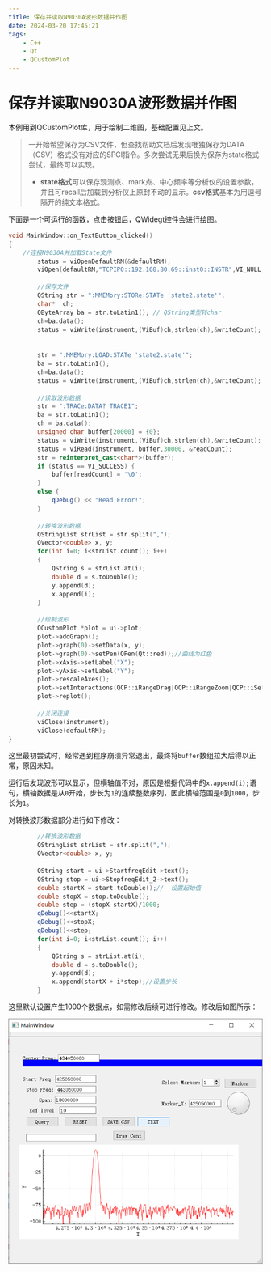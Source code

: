 ```yaml
---
title: 保存并读取N9030A波形数据并作图
date: 2024-03-20 17:45:21
tags: 
    - C++
    - Qt
    - QCustomPlot
---
```

# 保存并读取N9030A波形数据并作图
本例用到QCustomPlot库，用于绘制二维图，基础配置见上文。

>一开始希望保存为CSV文件，但查找帮助文档后发现唯独保存为DATA（CSV）格式没有对应的SPCI指令。多次尝试无果后换为保存为state格式尝试，最终可以实现。
>- **state格式**可以保存观测点、mark点、中心频率等分析仪的设置参数，并且可recall后加载到分析仪上原封不动的显示。**csv格式**基本为用逗号隔开的纯文本格式。

下面是一个可运行的函数，点击按钮后，QWidegt控件会进行绘图。
```C++
void MainWindow::on_TextButton_clicked()
{
    //连接N9030A并加载State文件
        status = viOpenDefaultRM(&defaultRM);
        viOpen(defaultRM,"TCPIP0::192.168.80.69::inst0::INSTR",VI_NULL,VI_NULL,&instrument);

        //保存文件
        QString str = ":MMEMory:STORe:STATe 'state2.state'";
        char*  ch;
        QByteArray ba = str.toLatin1(); // QString类型转char
        ch=ba.data();
        status = viWrite(instrument,(ViBuf)ch,strlen(ch),&writeCount);


        str = ":MMEMory:LOAD:STATe 'state2.state'";
        ba = str.toLatin1();
        ch=ba.data();
        status = viWrite(instrument,(ViBuf)ch,strlen(ch),&writeCount);

        //读取波形数据
        str = ":TRACe:DATA? TRACE1";
        ba = str.toLatin1();
        ch = ba.data();
        unsigned char buffer[20000] = {0};
        status = viWrite(instrument,(ViBuf)ch,strlen(ch),&writeCount);
        status = viRead(instrument, buffer,30000, &readCount);
        str = reinterpret_cast<char*>(buffer);
        if (status == VI_SUCCESS) {
            buffer[readCount] = '\0';
        }
        else {
            qDebug() << "Read Error!";
        }

        //转换波形数据
        QStringList strList = str.split(",");
        QVector<double> x, y;
        for(int i=0; i<strList.count(); i++)
        {
            QString s = strList.at(i);
            double d = s.toDouble();
            y.append(d);
            x.append(i);
        }

        //绘制波形
        QCustomPlot *plot = ui->plot;
        plot->addGraph();
        plot->graph(0)->setData(x, y);
        plot->graph(0)->setPen(QPen(Qt::red));//曲线为红色
        plot->xAxis->setLabel("X");
        plot->yAxis->setLabel("Y");
        plot->rescaleAxes();
        plot->setInteractions(QCP::iRangeDrag|QCP::iRangeZoom|QCP::iSelectPlottables); //交互：可鼠标拖动，可滚轮缩放，可选中波形
        plot->replot();

        //关闭连接
        viClose(instrument);
        viClose(defaultRM);
}
```
这里最初尝试时，经常遇到程序崩溃异常退出，最终将`buffer`数组拉大后得以正常，原因未知。

运行后发现波形可以显示，但横轴值不对，原因是根据代码中的`x.append(i);`语句，横轴数据是从`0`开始，步长为`1`的连续整数序列，因此横轴范围是`0`到`1000`，步长为`1`。

对转换波形数据部分进行如下修改：
```C++
        //转换波形数据
        QStringList strList = str.split(",");
        QVector<double> x, y;

        QString start = ui->StartfreqEdit->text();
        QString stop = ui->StopfreqEdit_2->text();
        double startX = start.toDouble();//  设置起始值
        double stopX = stop.toDouble();
        double step = (stopX-startX)/1000;
        qDebug()<<startX;
        qDebug()<<stopX;
        qDebug()<<step;
        for(int i=0; i<strList.count(); i++)
        {
            QString s = strList.at(i);
            double d = s.toDouble();
            y.append(d);
            x.append(startX + i*step);//设置步长
        }
```
这里默认设置产生1000个数据点，如需修改后续可进行修改。修改后如图所示：

![20230424134447](https://raw.githubusercontent.com/EngineHeating/MyPicGo/main/20230424134447.png) 

